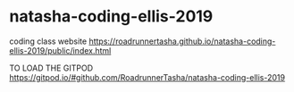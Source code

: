 # natasha-coding-ellis-2019
coding class website
https://roadrunnertasha.github.io/natasha-coding-ellis-2019/public/index.html

TO LOAD THE GITPOD
https://gitpod.io/#github.com/RoadrunnerTasha/natasha-coding-ellis-2019
